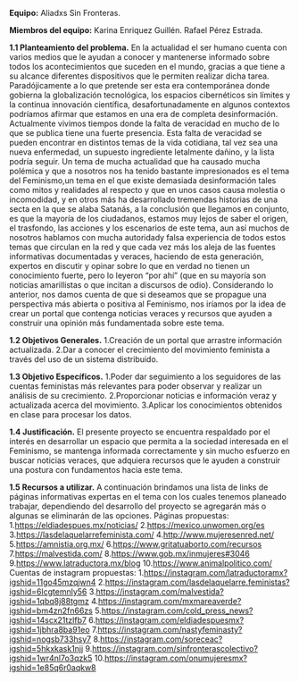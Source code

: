 **Equipo:**
Aliadxs Sin Fronteras.

**Miembros del equipo:**
Karina Enriquez Guillén.
Rafael Pérez Estrada.

**1.1 Planteamiento del problema.**
En la actualidad el ser humano cuenta con varios medios que le ayudan a conocer y mantenerse informado sobre todos los acontecimientos que suceden en el mundo, gracias a que tiene a su alcance diferentes dispositivos que le permiten realizar dicha tarea. 
Paradójicamente a lo que pretende ser esta era contemporánea donde gobierna la globalización tecnológica, los espacios cibernéticos sin límites y la continua innovación científica, desafortunadamente en algunos contextos podríamos afirmar que estamos en una era de completa desinformación. 
Actualmente vivimos tiempos donde la falta de veracidad en mucho de lo que se publica tiene una fuerte presencia. Esta falta de veracidad se pueden encontrar en distintos temas de la vida cotidiana, tal vez sea una nueva enfermedad, un supuesto ingrediente letalmente dañino, y la lista podría seguir. Un tema de mucha actualidad que ha causado mucha polémica y que a nosotros nos ha tenido bastante impresionados es el tema del Feminismo,un tema en el que existe demasiada desinformación tales como mitos y realidades al respecto y que en unos casos causa molestia o incomodidad, y en otros más ha desarrollado tremendas historias de una secta en la
que se alaba Satanás, a la conclusión que llegamos en conjunto, es que la mayoría de los ciudadanos, estamos muy lejos de saber el origen, el trasfondo, las acciones y los escenarios de este tema, aun así muchos de nosotros hablamos con mucha autoridady falsa experiencia de todos estos temas que circulan en la red y que cada vez más los aleja de las fuentes informativas documentadas y veraces, haciendo de esta generación, expertos en discutir y opinar sobre lo que en verdad no tienen un conocimiento fuerte, pero lo leyeron “por ahí” (que en su mayoría son noticias amarillistas o que incitan a discursos de odio).
Considerando lo anterior, nos damos cuenta de que si deseamos que se propague una perspectiva más abierta o positiva al Feminismo, nos iríamos por la idea de crear un portal que contenga  noticias veraces y recursos que ayuden a construir una opinión más fundamentada sobre este tema.

**1.2 Objetivos Generales.**
	1.Creación de un portal que arrastre información actualizada.
	2.Dar a conocer el crecimiento del movimiento feminista a través del uso de un sistema distribuido.

**1.3 Objetivo Específicos.**
	1.Poder dar seguimiento a los seguidores de las cuentas feministas más relevantes para poder observar y realizar un análisis de su        crecimiento.
	2.Proporcionar noticias e información veraz y actualizada acerca del movimiento.
	3.Aplicar los conocimientos obtenidos en clase para procesar los datos.

**1.4 Justificación.**
El presente proyecto se encuentra respaldado por el interés en desarrollar un espacio que permita a la sociedad interesada en el Feminismo, se  mantenga informada 
correctamente y sin mucho esfuerzo en buscar noticias veraces, que adquiera recursos que le ayuden a construir una postura con fundamentos hacia este tema.

**1.5 Recursos a utilizar.**
A continuación brindamos una lista de links de páginas informativas expertas en el tema con los cuales tenemos planeado trabajar, dependiendo del desarrollo del 
proyecto se agregarán más o algunas se eliminarán de las opciones.
Páginas propuestas:
	1.https://eldiadespues.mx/noticias/
	2.https://mexico.unwomen.org/es
	3.https://lasdelaquelarrefeminista.com/
	4.http://www.mujeresenred.net/
	5.https://amnistia.org.mx/
	6.https://www.gritatuaborto.com/recursos
	7.https://malvestida.com/
	8.https://www.gob.mx/inmujeres#3046
	9.https://www.latraductora.mx/blog
	10.https://www.animalpolitico.com/
Cuentas de instagram propuestas:
	1.https://instagram.com/latraductoramx?igshid=11go45mzqjwn4
	2.https://instagram.com/lasdelaquelarre.feministas?igshid=6lcgtemnly56
	3.https://instagram.com/malvestida?igshid=1qbq8j88tgmz
	4.https://instagram.com/mxmareaverde?igshid=bm4zn2fn66zs
	5.https://instagram.com/cold_press_news?igshid=14scx21tzlfb7
	6.https://instagram.com/eldiadespuesmx?igshid=1jbhra8ba91eo
	7.https://instagram.com/nastyfeminasty?igshid=nogsb733hsy7
	8.https://instagram.com/soreceac?igshid=5hkxkask1njj
	9.https://instagram.com/sinfronterascolectivo?igshid=1wr4nl7o3qzk5
	10.https://instagram.com/onumujeresmx?igshid=1e85q6r0aqkw8

